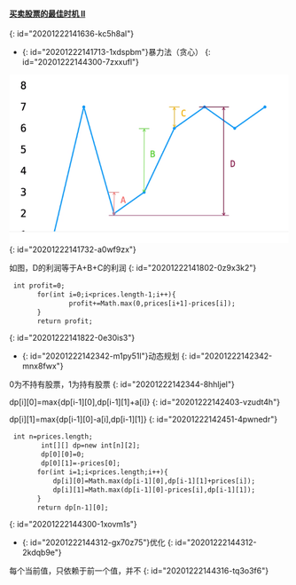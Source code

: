 #### [买卖股票的最佳时机 II](https://leetcode-cn.com/problems/best-time-to-buy-and-sell-stock-ii/)
{: id="20201222141636-kc5h8al"}

* {: id="20201222141713-1xdspbm"}暴力法（贪心）
{: id="20201222144300-7zxxufl"}

![买卖股票2.jpg](assets/20201222141747-1t9exs1-买卖股票2.jpg)
{: id="20201222141732-a0wf9zx"}

如图，D的利润等于A+B+C的利润
{: id="20201222141802-0z9x3k2"}

```
 int profit=0;
       for(int i=0;i<prices.length-1;i++){
               profit+=Math.max(0,prices[i+1]-prices[i]);
       }
       return profit;
```
{: id="20201222141822-0e30is3"}

* {: id="20201222142342-m1py51l"}动态规划
{: id="20201222142342-mnx8fwx"}

0为不持有股票，1为持有股票
{: id="20201222142344-8hhljel"}

dp[i][0]=max{dp[i-1][0],dp[i-1][1]+a[i]}
{: id="20201222142403-vzudt4h"}

dp[i][1]=max{dp[i-1][0]-a[i],dp[i-1][1]}
{: id="20201222142451-4pwnedr"}

```
 int n=prices.length;
        int[][] dp=new int[n][2];
        dp[0][0]=0;
        dp[0][1]=-prices[0];
       for(int i=1;i<prices.length;i++){
           dp[i][0]=Math.max(dp[i-1][0],dp[i-1][1]+prices[i]);
           dp[i][1]=Math.max(dp[i-1][0]-prices[i],dp[i-1][1]);
       }
       return dp[n-1][0];
```
{: id="20201222144300-1xovm1s"}

* {: id="20201222144312-gx70z75"}优化
{: id="20201222144312-2kdqb9e"}

每个当前值，只依赖于前一个值，并不
{: id="20201222144316-tq3o3f6"}
